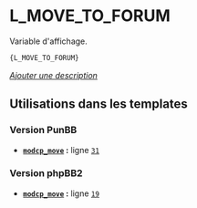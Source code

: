 # L_MOVE_TO_FORUM


Variable d'affichage.

```html
{L_MOVE_TO_FORUM}
```

[*Ajouter une description*](https://fa-tvars.appspot.com/var/L_MOVE_TO_FORUM)

## Utilisations dans les templates

### Version PunBB
* __[`modcp_move`](../tpl/var/punbb/modcp_move.md#readme) :__ ligne [`31`](../tpl/src/punbb/modcp_move.tpl#L31)

### Version phpBB2
* __[`modcp_move`](../tpl/var/subsilver/modcp_move.md#readme) :__ ligne [`19`](../tpl/src/subsilver/modcp_move.tpl#L19)